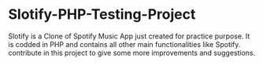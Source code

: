# Slotify-PHP-Testing-Project
Slotify is a Clone of Spotify Music App just created for practice purpose. It is codded in PHP and contains all other main functionalities like Spotify. contribute in this project to give some more improvements and suggestions.

